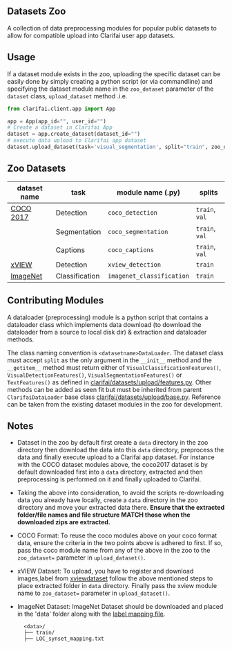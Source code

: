 ## Datasets Zoo

A collection of data preprocessing modules for popular public datasets to allow for compatible upload into Clarifai user app datasets.

## Usage

If a dataset module exists in the zoo, uploading the specific dataset can be easily done by simply creating a python script (or via commandline) and specifying the dataset module name in the `zoo_dataset` parameter of the  `dataset` class, `upload_dataset` method .i.e.

```python
from clarifai.client.app import App

app = App(app_id="", user_id="")
# Create a dataset in Clarifai App
dataset = app.create_dataset(dataset_id="")
# execute data upload to Clarifai app dataset
dataset.upload_dataset(task='visual_segmentation', split="train", zoo_dataset='coco_segmentation')
```

## Zoo Datasets

 | dataset name | task | module name (.py) | splits |
 | --- | --- | --- | --- |
 | [COCO 2017](https://cocodataset.org/#download) | Detection | `coco_detection` | `train`, `val` |
 |        | Segmentation | `coco_segmentation` | `train`, `val` |
 |       | Captions | `coco_captions` | `train`, `val` |
 |[xVIEW](http://xviewdataset.org/)  | Detection | `xview_detection` | `train`
 | [ImageNet](https://www.image-net.org/)  | Classification | `imagenet_classification` | `train`
## Contributing Modules

A dataloader (preprocessing) module is a python script that contains a dataloader class which implements data download (to download the dataloader from a source to local disk dir) & extraction and dataloader methods.

The class naming convention is `<datasetname>DataLoader`. The dataset class must accept `split` as the only argument in the `__init__` method and the `__getitem__` method must return either of `VisualClassificationFeatures()`, `VisualDetectionFeatures()`, `VisualSegmentationFeatures()` or `TextFeatures()` as defined in [clarifai/datasets/upload/features.py](../features.py). Other methods can be added as seen fit but must be inherited from parent `ClarifaiDataLoader` base class [clarifai/datasets/upload/base.py](../base.py).
Reference can be taken from the existing dataset modules in the zoo for development.

## Notes

* Dataset in the zoo by default first create a `data` directory in the zoo directory then download the data into this `data` directory, preprocess the data and finally execute upload to a Clarifai app dataset. For instance with the COCO dataset modules above, the coco2017 dataset is by default downloaded first into a `data` directory, extracted and then preprocessing is performed on it and finally uploaded to Clarifai.

* Taking the above into consideration, to avoid the scripts re-downloading data you already have locally, create a `data` directory in the zoo directory and move your extracted data there. **Ensure that the extracted folder/file names and file structure MATCH those when the downloaded zips are extracted.**

* COCO Format: To reuse the coco modules above on your coco format data, ensure the criteria in the two points above is adhered to first. If so, pass the coco module name from any of the above in the zoo to the `zoo_dataset=` parameter in `upload_dataset()`.

* xVIEW Dataset: To upload, you have to register and download images,label from [xviewdataset](http://xviewdataset.org/#dataset) follow the above mentioned steps to place extracted folder in `data` directory. Finally pass the xview module name to `zoo_dataset=` parameter in `upload_dataset()`.

* ImageNet Dataset: ImageNet Dataset should be downloaded and placed in the 'data' folder along with the [label mapping file](https://www.kaggle.com/competitions/imagenet-object-localization-challenge/data?select=LOC_synset_mapping.txt).

		<data>/
      	├── train/
      	├── LOC_synset_mapping.txt

